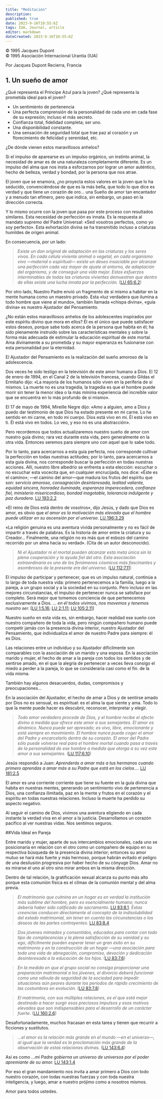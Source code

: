 ```yaml
---
title: "Meditación"
description: 
published: true
date: 2023-9-16T10:55:6Z
tags: IUA, Journal, article
editor: markdown
dateCreated: 2023-9-16T10:55:6Z
---
```


<p class="v-card tema v-sheet--gris claro aclarar-3 px-2">© 1995 Jacques Dupont<br>© 1995 Asociación Internacional Urantia (IUA)</p>

Por Jacques Dupont
Recierra, Francia

## 1. Un sueño de amor

¿Qué representa el Príncipe Azul para la joven? ¿Qué representa la prometida ideal para el joven?

* Un sentimiento de pertenencia
* Una perfecta comprensión de la personalidad de cada uno en cada fase de su expresión; incluso el más secreto.
* Confianza total, fidelidad completa; ser uno.
* Una disponibilidad constante.
* Una sensación de seguridad total que trae paz al corazón y un florecimiento de felicidad y serenidad, etc.

¿De dónde vienen estos maravillosos anhelos?

Si el impulso de aparearse es un impulso orgánico, un instinto animal, la necesidad de amar es de una naturaleza completamente diferente. Es un impulso del alma que nos insta a esforzarnos por lograr un amor auténtico, hecho de belleza, verdad y bondad, por la persona que nos atrae.

El joven que se enamora, ¿no proyecta estos valores en la joven que lo ha seducido, convenciéndose de que es la más bella, que todo lo que dice es verdad y que tiene un corazón de oro... una Sueño de amor tan encantador y a menudo tan efímero, pero que indica, sin embargo, un paso en la dirección correcta.

Y lo mismo ocurre con la joven que pasa por este proceso con resultados similares. Esta necesidad de perfección es innata. Es la respuesta al mandato supremo del Padre Universal: «Sed vosotros perfectos, como yo soy perfecto». Esta exhortación divina se ha transmitido incluso a criaturas humildes de origen animal.

En consecuencia, por un lado:

> _Existe un don original de adaptación en las criaturas y los seres vivos. En cada célula *viviente* animal o vegetal, en cada organismo *vivo* —material o espiritual— existe un deseo insaciable por alcanzar una perfección cada vez mayor de ajuste al entorno, de adaptación del organismo, y de conseguir una vida mejor. Estos esfuerzos interminables de todas las criaturas vivientes demuestran que dentro de ellas existe una lucha innata por la perfección._ ([LU 65:6.2](/es/The_Urantia_Book/65#p6_2))

Por otro lado, Nuestro Padre envió un fragmento de sí mismo a habitar en la mente humana como un maestro privado. Esta «luz verdadera que ilumina a todo hombre que viene al mundo», también llamada «chispa divina», «guía divina» es nuestro Ajustador del Pensamiento.

¿No están estos maravillosos anhelos de los adolescentes inspirados por este espíritu divino que mora en ellos? Él es el único que puede satisfacer estos deseos, porque sabe todo acerca de la persona que habita en él; ha sido plenamente instruido sobre las características mentales y sobre la forma más adecuada de estimular la educación espiritual de este mortal. Ama divinamente a su prometida y su mayor esperanza es fusionarse con esta personalidad por la eternidad.

El Ajustador del Pensamiento es la realización del sueño amoroso de la adolescencia.

Dos veces he sido testigo en la televisión de este amor humano a Dios. El 12 de enero de 1994, en el Canal 2 de la televisión francesa, cuando Gildas el Ermitaño dijo: «La mayoría de los humanos sólo viven en la periferia de sí mismos. La muerte no es una tragedia, la tragedia es que el hombre puede morir sin tener la menor idea o la más mínima experiencia del increíble valor que se encuentra en lo más profundo de sí mismo».

El 17 de mayo de 1994, Mireille Negre dijo: «Amo a alguien, amo a Dios y puedo dar testimonio de que Dios ha estado presente en mi carne. Lo he sentido en mi carne, en todo mi cuerpo. Dios está vivo en mí. Él está vivo en ti. Él está vivo en todos. Lo veo, y eso no es una abstracción».

Pero recordemos que todos actualizaremos nuestro sueño de amor con nuestro guía divino; rara vez durante esta vida, pero generalmente en la otra vida. Entonces seremos para siempre uno con aquel que lo sabe todo.

Por lo tanto, para acercarnos a esta guía perfecta, nos corresponde cultivar la perfección en todas nuestras actitudes; por lo tanto, para acercarnos a esta guía divina, nos corresponde buscar la perfección en todas nuestras acciones. Allí, nuestro libre albedrío se enfrenta a esta elección: escuchar o no escuchar esta vocecita que, en cualquier encrucijada, nos dice: «Éste es el camino»; —el camino del amor—que madura los frutos del espíritu que son: _servicio amoroso, consagración desinteresada, lealtad valiente, equidad sincera, honradez iluminada, esperanza imperecedera, confianza fiel, ministerio misericordioso, bondad inagotable, tolerancia indulgente y paz duradera_. [LU 193:2.2](/es/The_Urantia_Book/193#p2_2)

«El reino de Dios está dentro de vosotros», dijo Jesús, y dado que Dios es amor, es obvio que _el amor es la motivación más elevada que el hombre puede utilizar en su ascensión por el universo_. [LU 196:3.29](/es/The_Urantia_Book/196#p3_29)

«La religión genuina es una aventura vivida personalmente y no es fácil de impartir a través de palabras. Es la historia de amor entre la criatura y su Creador... Finalmente, una religión no es más que el esbozo del camino recorrido por un alma hacia su verdad». (Cita de un autor desconocido).

> _Ni el Ajustador ni el mortal pueden alcanzar esta meta única sin la plena cooperación y la ayuda fiel del otro. Esta asociación extraordinaria es uno de los fenómenos cósmicos más fascinantes y asombrosos de la presente era del universo._ ([LU 112:7.11](/es/The_Urantia_Book/112#p7_11))

El impulso de participar y pertenecer, que es un impulso natural, continúa a lo largo de toda nuestra vida: primero pertenecemos a la familia, luego a la pareja, a un grupo social y a la sociedad en su conjunto. Pero incluso en las mejores circunstancias, el impulso de pertenecer nunca se satisface por completo. Será mejor que tomemos conciencia de que pertenecemos exclusivamente a Dios. _... en él todos vivimos, nos movemos y tenemos nuestro ser._ [[LU 1:5.16](/es/The_Urantia_Book/1#p5_16); [LU 2:1.11](/es/The_Urantia_Book/2#p1_11); [LU 105:2.11](/es/The_Urantia_Book/105#p2_11)]

Nuestro sueño en esta vida es, sin embargo, hacer realidad ese sueño con nuestro compañero de toda la vida, pero ningún compañero humano puede competir jamás con la presencia divina interior, nuestro Ajustador del Pensamiento, que individualiza el amor de nuestro Padre para siempre: él es Dios.

Las relaciones entre un individuo y su Ajustador difícilmente son comparables con la asociación de un marido y una esposa. En la asociación marido y mujer, el hecho de amar a la pareja con todos los sentidos y de sentirse amado, en el que la alegría de pertenecer a veces lleva consigo el miedo a perder a la pareja, lo que se consideraría casi como el fin. de la vida misma.

También hay algunos desacuerdos, dudas, compromisos y preocupaciones...

En la asociación del Ajustador, el hecho de amar a Dios y de sentirse amado por Dios no es sensual, es espiritual: es el alma la que siente y ama. Todo lo que la mente puede hacer es descubrir, reconocer, interpretar y elegir.

> _Todo amor verdadero procede de Dios, y el hombre recibe el afecto divino a medida que ofrece este amor a sus semejantes. El amor es dinámico. Nunca puede ser apresado; es vivo, libre, emocionante y está siempre en movimiento. El hombre nunca puede coger el amor del Padre y encarcelarlo dentro de su corazón. El amor del Padre sólo puede volverse real para el hombre mortal cuando pasa a través de la personalidad de ese hombre a medida que otorga a su vez este amor a sus semejantes._ ([LU 117:6.10](/es/The_Urantia_Book/117#p6_10))

Jesús respondió a Juan: _Aprenderás a amar más a tus hermanos cuando primero aprendas a amar más a su Padre que está en los cielos..._. [LU 181:2.5](/es/The_Urantia_Book/181#p2_5)

El amor es una corriente corriente que tiene su fuente en la guía divina que habita en nuestras mentes, generando un sentimiento vivo de pertenencia a Dios, una confianza ilimitada, paz en la mente y frutos en el corazón y el espíritu en todas nuestras relaciones. Incluso la muerte ha perdido su aspecto negativo.

Al seguir el camino de Dios, vivimos una aventura eligiendo en cada instante la verdad viva en el amor a la justicia. Desarrollamos un corazón pacífico al ver nuestras vidas. Nos sentimos seguros.

##Vida Ideal en Pareja

Entre marido y mujer, aparte de sus intercambios emocionales, cada uno se posicionaría en relación con el otro como un compañero de equipo en su respectiva búsqueda de la presencia divina interior; entonces su amor mutuo se hará más fuerte y más hermoso, porque habrán evitado el peligro de una desilusión progresiva por haber hecho de su cónyuge Dios. Amar no es mirarse el uno al otro sino mirar ambos en la misma dirección.

Dentro de tal relación, la gratificación sexual alcanza su punto más alto porque esta comunión física es el clímax de la comunión mental y del alma previa.

> _El matrimonio que culmina en un hogar es en verdad la institución más sublime del hombre, pero es esencialmente humano; nunca debería haber sido calificado de sacramento._ [LU 83:8.1](/es/The_Urantia_Book/83#p8_1). _Estas creencias conducen directamente al concepto de la indisolubilidad del estado matrimonial, sin tener en cuenta las circunstancias o los deseos de las partes contrayentes._ [LU 83:8.4](/es/The_Urantia_Book/83#p8_4)

> _Dos jóvenes mimados y consentidos, educados para contar con todo tipo de complacencias y la plena satisfacción de su vanidad y su ego, difícilmente pueden esperar tener un gran éxito en su matrimonio y en la construcción de un hogar —una asociación para toda una vida de abnegación, compromiso, devoción y dedicación desinteresada a la educación de los hijos._ ([LU 83:7.6](/es/The_Urantia_Book/83#p7_6))

> _En la medida en que el grupo social no consiga proporcionar una preparación matrimonial a los jóvenes, el divorcio deberá funcionar como una válvula de seguridad de la sociedad para impedir situaciones aún peores durante los períodos de rápido crecimiento de las costumbres en evolución._ ([LU 83:7.8](/es/The_Urantia_Book/83#p7_8))

> _El matrimonio, con sus múltiples relaciones, es el que está mejor destinado a hacer surgir esos preciosos impulsos y esos motivos elevados que son indispensables para el desarrollo de un carácter fuerte._ ([LU 160:2.6](/es/The_Urantia_Book/160#p2_6))

Desafortunadamente, muchos fracasan en esta tarea y tienen que recurrir a ficciones y sustitutos.

> _...el amor es la relación más grande en el mundo —en el universo—, al igual que la verdad es la proclamación más grande de la observación de estas relaciones divinas._ ([LU 143:6.4](/es/The_Urantia_Book/143#p6_4))

Así es como _...mi Padre gobierna un universo de universos por el poder apremiante de su amor._ [LU 143:1.4](/es/The_Urantia_Book/143#p1_4)

Por eso el gran mandamiento nos invita a amar primero a Dios con todo nuestro corazón, con todas nuestras fuerzas y con toda nuestra inteligencia, y luego, amar a nuestro prójimo como a nosotros mismos.

Amor para todos ustedes.

